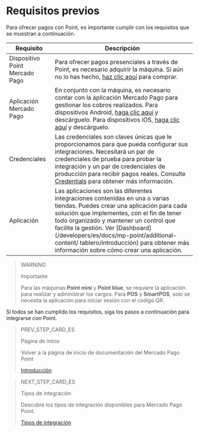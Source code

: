 # Requisitos previos

Para ofrecer pagos con Point, es importante cumplir con los requisitos que se muestran a continuación.

| Requisito | Descripción |
| --- | --- |
| Dispositivo Point Mercado Pago | Para ofrecer pagos presenciales a través de Point, es necesario adquirir la máquina. Si aún no lo has hecho, [haz clic aquí](https://www.mercadopago.com/point) para comprar. |
| Aplicación Mercado Pago | En conjunto con la máquina, es necesario contar con la aplicación Mercado Pago para gestionar los cobros realizados. Para dispositivos Android, [haga clic aquí](https://play.google.com/store/apps/details?id=com.mercadopago.wallet&hl=es_419) y descárguelo. Para dispositivos iOS, [haga clic aquí](https://apps.apple.com/ar/app/mercado-pago/id925436649) y descárguelo. |
| Credenciales | Las credenciales son claves únicas que le proporcionamos para que pueda configurar sus integraciones. Necesitará un par de credenciales de prueba para probar la integración y un par de credenciales de producción para recibir pagos reales. Consulte [Credentials](/developers/es/docs/mp-point/additional-content/credentials) para obtener más información. |
| Aplicación | Las aplicaciones son las diferentes integraciones contenidas en una o varias tiendas. Puedes crear una aplicación para cada solución que implementes, con el fin de tener todo organizado y mantener un control que facilite la gestión. Ver [Dashboard](/developers/es/docs/mp-point/additional-content/ tablero/introducción) para obtener más información sobre cómo crear una aplicación. |

> WARNING
>
> Importante
>
> Para las máquinas **Point mini** y **Point blue**, se requiere la aplicación para realizar y administrar los cargos. Para **POS** y **SmartPOS**, solo se necesita la aplicación para iniciar sesión con el código QR.

Si todos se han cumplido los requisitos, siga los pasos a continuación para integrarse con Point.

> PREV_STEP_CARD_ES
>
> Página de início
>
> Volver a la página de inicio de documentación del Mercado Pago Point
>
> [Introducción](/developers/es/docs/mp-point/landing)


> NEXT_STEP_CARD_ES
>
> Tipos de integración
>
> Descubre los tipos de integración disponibles para Mercado Pago Point.
>
> [Tipos de integración](/developers/es/docs/mp-point/types-of-integration)

